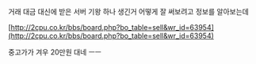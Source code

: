 
거래 대금 대신에 받은 서버 기왕 하나 생긴거 어떻게 잘 써보려고 정보를 알아보는데

[http://2cpu.co.kr/bbs/board.php?bo_table=sell&wr_id=63954](http://2cpu.co.kr/bbs/board.php?bo_table=sell&wr_id=63954)

중고가가 겨우 20만원 대네 ㅡㅡ